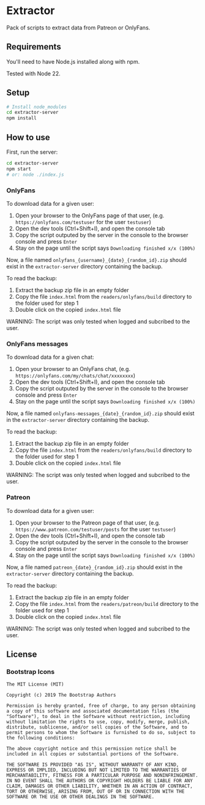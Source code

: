 # Extractor

Pack of scripts to extract data from Patreon or OnlyFans.

## Requirements
You'll need to have Node.js installed along with npm.

Tested with Node 22.

## Setup
```sh
# Install node_modules
cd extractor-server
npm install
```

## How to use
First, run the server:
```sh
cd extractor-server
npm start
# or: node ./index.js
```

### OnlyFans
To download data for a given user:
1. Open your browser to the OnlyFans page of that user, (e.g. `https://onlyfans.com/testuser` for the user `testuser`)
1. Open the dev tools (Ctrl+Shift+I), and open the console tab
1. Copy the script outputed by the server in the console to the browser console and press `Enter`
1. Stay on the page until the script says `Downloading finished x/x (100%)`

Now, a file named `onlyfans_{username}_{date}_{random_id}.zip` should exist in the `extractor-server` directory containing the backup.

To read the backup:
1. Extract the backup zip file in an empty folder
1. Copy the file `index.html` from the `readers/onlyfans/build` directory to the folder used for step 1
1. Double click on the copied `index.html` file

WARNING: The script was only tested when logged and subcribed to the user.

### OnlyFans messages
To download data for a given chat:
1. Open your browser to an OnlyFans chat, (e.g. `https://onlyfans.com/my/chats/chat/xxxxxxxx`)
1. Open the dev tools (Ctrl+Shift+I), and open the console tab
1. Copy the script outputed by the server in the console to the browser console and press `Enter`
1. Stay on the page until the script says `Downloading finished x/x (100%)`

Now, a file named `onlyfans-messages_{date}_{random_id}.zip` should exist in the `extractor-server` directory containing the backup.

To read the backup:
1. Extract the backup zip file in an empty folder
1. Copy the file `index.html` from the `readers/onlyfans/build` directory to the folder used for step 1
1. Double click on the copied `index.html` file

WARNING: The script was only tested when logged and subcribed to the user.

### Patreon
To download data for a given user:
1. Open your browser to the Patreon page of that user, (e.g. `https://www.patreon.com/testuser/posts` for the user `testuser`)
1. Open the dev tools (Ctrl+Shift+I), and open the console tab
1. Copy the script outputed by the server in the console to the browser console and press `Enter`
1. Stay on the page until the script says `Downloading finished x/x (100%)`

Now, a file named `patreon_{date}_{random_id}.zip` should exist in the `extractor-server` directory containing the backup.

To read the backup:
1. Extract the backup zip file in an empty folder
1. Copy the file `index.html` from the `readers/patreon/build` directory to the folder used for step 1
1. Double click on the copied `index.html` file

WARNING: The script was only tested when logged and subcribed to the user.

## License

### Bootstrap Icons
```
The MIT License (MIT)

Copyright (c) 2019 The Bootstrap Authors

Permission is hereby granted, free of charge, to any person obtaining a copy of this software and associated documentation files (the "Software"), to deal in the Software without restriction, including without limitation the rights to use, copy, modify, merge, publish, distribute, sublicense, and/or sell copies of the Software, and to permit persons to whom the Software is furnished to do so, subject to the following conditions:

The above copyright notice and this permission notice shall be included in all copies or substantial portions of the Software.

THE SOFTWARE IS PROVIDED "AS IS", WITHOUT WARRANTY OF ANY KIND, EXPRESS OR IMPLIED, INCLUDING BUT NOT LIMITED TO THE WARRANTIES OF MERCHANTABILITY, FITNESS FOR A PARTICULAR PURPOSE AND NONINFRINGEMENT. IN NO EVENT SHALL THE AUTHORS OR COPYRIGHT HOLDERS BE LIABLE FOR ANY CLAIM, DAMAGES OR OTHER LIABILITY, WHETHER IN AN ACTION OF CONTRACT, TORT OR OTHERWISE, ARISING FROM, OUT OF OR IN CONNECTION WITH THE SOFTWARE OR THE USE OR OTHER DEALINGS IN THE SOFTWARE.
```
